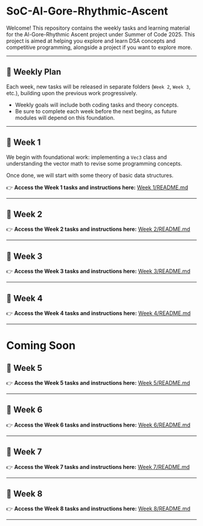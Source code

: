 # SoC-Al-Gore-Rhythmic-Ascent

Welcome! This repository contains the weekly tasks and learning material for the Al-Gore-Rhythmic Ascent project under Summer of Code 2025.
This project is aimed at helping you explore and learn DSA concepts and competitive programming, alongside a project if you want to explore more.

---

## 📌 Weekly Plan

Each week, new tasks will be released in separate folders (`Week 2`, `Week 3`, etc.), building upon the previous work progressively.

- Weekly goals will include both coding tasks and theory concepts.
- Be sure to complete each week before the next begins, as future modules will depend on this foundation.

---

## 📅 Week 1

We begin with foundational work: implementing a `Vec3` class and understanding the vector math to revise some programming concepts.

Once done, we will start with some theory of basic data structures.

👉 **Access the Week 1 tasks and instructions here:**
[Week 1/README.md](https://github.com/adityasanapala/SoC-Al-Gore-Rhythmic-Ascent/tree/main/Week%201)

---

## 📅 Week 2



👉 **Access the Week 2 tasks and instructions here:**
[Week 2/README.md](https://github.com/adityasanapala/SoC-Al-Gore-Rhythmic-Ascent/tree/main/Week%201)

---

## 📅 Week 3



👉 **Access the Week 3 tasks and instructions here:**
[Week 3/README.md](https://github.com/adityasanapala/SoC-Al-Gore-Rhythmic-Ascent/tree/main/Week%201)

---

## 📅 Week 4


👉 **Access the Week 4 tasks and instructions here:**
[Week 4/README.md]()

---

# Coming Soon

## 📅 Week 5


👉 **Access the Week 5 tasks and instructions here:**
[Week 5/README.md]()

---
## 📅 Week 6


👉 **Access the Week 6 tasks and instructions here:**
[Week 6/README.md]()

---
## 📅 Week 7


👉 **Access the Week 7 tasks and instructions here:**
[Week 7/README.md]()

---

## 📅 Week 8


👉 **Access the Week 8 tasks and instructions here:**
[Week 8/README.md]()

---
